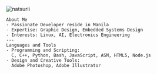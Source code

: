 
<p align="left"> <img src="https://komarev.com/ghpvc/?username=natsurii&label=Profile%20views&color=0e75b6&style=flat" alt="natsurii" /> </p>



```
About Me
- Passionate Developer reside in Manila
- Expertise: Graphic Design, Embedded Systems Design
- Interests: Linux, AI, Electronics Engineering
---
Languages and Tools  
- Programming and Scripting:  
  C, C++, Python, Bash, JavaScript, ASM, HTML5, Node.js  
- Design and Creative Tools:  
  Adobe Photoshop, Adobe Illustrator  

```
